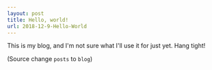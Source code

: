 ```yaml
---
layout: post
title: Hello, world!
url: 2018-12-9-Hello-World
---
```


This is my blog, and I'm not sure what I'll use it for just yet. Hang tight!

(Source change `posts` to `blog`)
